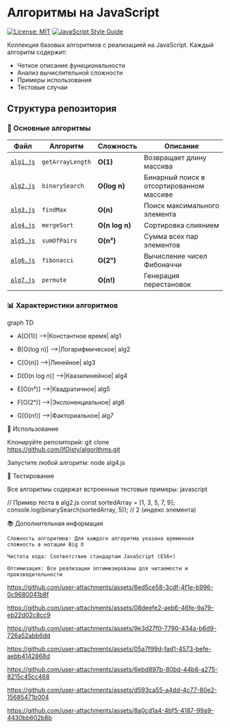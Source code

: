 # Алгоритмы на JavaScript
[![License: MIT](https://img.shields.io/badge/License-MIT-yellow.svg)](https://opensource.org/licenses/MIT)
[![JavaScript Style Guide](https://img.shields.io/badge/code_style-standard-brightgreen.svg)](https://standardjs.com)

Коллекция базовых алгоритмов с реализацией на JavaScript. Каждый алгоритм содержит:
- Четкое описание функциональности
- Анализ вычислительной сложности
- Примеры использования
- Тестовые случаи

## Структура репозитория

### 📂 Основные алгоритмы
| Файл | Алгоритм | Сложность | Описание |
|------|----------|-----------|----------|
| [`alg1.js`](alg1.js) | `getArrayLength` | **O(1)** | Возвращает длину массива |
| [`alg2.js`](alg2.js) | `binarySearch` | **O(log n)** | Бинарный поиск в отсортированном массиве |
| [`alg3.js`](alg3.js) | `findMax` | **O(n)** | Поиск максимального элемента |
| [`alg4.js`](alg4.js) | `mergeSort` | **O(n log n)** | Сортировка слиянием |
| [`alg5.js`](alg5.js) | `sumOfPairs` | **O(n²)** | Сумма всех пар элементов |
| [`alg6.js`](alg6.js) | `fibonacci` | **O(2ⁿ)** | Вычисление чисел Фибоначчи |
| [`alg7.js`](alg7.js) | `permute` | **O(n!)** | Генерация перестановок |

### 📊 Характеристики алгоритмов
graph TD
- A[O(1)] -->|Константное время| alg1
  
- B[O(log n)] -->|Логарифмическое| alg2
  
- C[O(n)] -->|Линейное| alg3
  
- D[O(n log n)] -->|Квазилинейное| alg4
  
- E[O(n²)] -->|Квадратичное| alg5
  
- F[O(2ⁿ)] -->|Экспоненциальное| alg6
  
- G[O(n!)] -->|Факториальное| alg7

🚀 Использование

Клонируйте репозиторий:
    git clone https://github.com/IfDisty/algorithms.git

Запустите любой алгоритм:
    node alg4.js

🧪 Тестирование

Все алгоритмы содержат встроенные тестовые примеры:
javascript

// Пример теста в alg2.js
const sortedArray = [1, 3, 5, 7, 9];
console.log(binarySearch(sortedArray, 5)); // 2 (индекс элемента)

📚 Дополнительная информация

    Сложность алгоритмов: Для каждого алгоритма указана временная сложность в нотации Big O

    Чистота кода: Соответствие стандартам JavaScript (ES6+)

    Оптимизация: Все реализации оптимизированы для читаемости и производительности


https://github.com/user-attachments/assets/6ed5ce58-3cdf-4f1e-b996-0c9680041b8f



https://github.com/user-attachments/assets/08deefe2-aeb6-46fe-9a79-eb22d02c8cc9



https://github.com/user-attachments/assets/9e3d27f0-7790-434a-b6d9-726a52abb6dd



https://github.com/user-attachments/assets/05a7f99d-fad1-4573-befe-aebb4142868d



https://github.com/user-attachments/assets/6ebd897b-80bd-44b8-a275-8215c45cc468



https://github.com/user-attachments/assets/d593ca55-a4dd-4c77-80e2-15685471b004



https://github.com/user-attachments/assets/8a0cd1a4-4bf5-4187-99a9-4430bb602b8b


